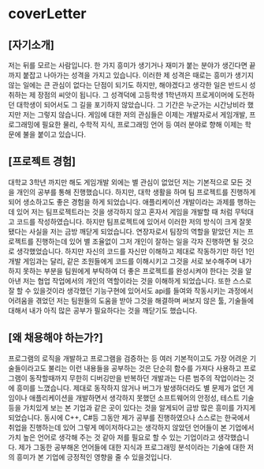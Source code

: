 # coverLetter

## [자기소개]

저는 뒤를 모르는 사람입니다. 한 가지 흥미가 생기거나 재미가 붙는 분야가 생긴다면 끝까지 붙잡고 나아가는 성격을 가지고 있습니다.
이러한 제 성격은 때로는 흥미가 생기지 않는 일에는 큰 관심이 없다는 단점이 되기도 하지만, 해야겠다고 생각한 일은 반드시 성취하는 제 장점의 씨앗이 됩니다.
그 성격덕에 고등학생 1학년까지 프로게이머에 도전하던 대학생이 되어서도 그 길을 포기하지 않았습니다. 그 기간은 누군가는 시간낭비라 했지만 저는 그렇지 않습니다.
게임에 대한 저의 관심들은 이제는 개발자로서 게임개발, 프로그래밍에 필요한 물리, 수학적 지식, 프로그래밍 언어 등 여러 분야로 향해 이제는 학문에 불을 붙이고 있습니다.

## [프로젝트 경험]

대학교 3학년 까지만 해도 게임개발 외에는 별 관심이 없었던 저는 기본적으로 모든 것을 개인의 공부를 통해 진행했습니다.
하지만, 대학 생활을 하며 팀 프로젝트를 진행하게 되어 생소하고도 좋은 경험을 하게 되었습니다.
애플리케이션 개발이라는 과제를 행하는데 있어 저는 팀프로젝트라는 것을 생각하지 않고 혼자서 게임을 개발할 때 처럼 무턱대고 코드를 작성하였습니다.
하지만 팀프로젝트에 있어서 이러한 저의 방식이 크게 잘못됐다는 사실을 저는 금방 깨닫게 되었습니다.
연장자로서 팀장의 역할을 맡았던 저는 프로젝트를 진행하는데 있어 별 조율없이 그저 개인이 잘하는 일을 각자 진행하면 될 것으로 생각했었습니다.
하지만 자신의 코드를 자신만 이해하고 제대로 작동하기만 하던 1인 개발 게임과는 달리, 같은 조원들에게 코드를 이해시키고 그것을 서로 보수해주며 내가 하지 못하는 부분을 팀원에게 부탁하여 더 좋은 프로젝트를 완성시켜야 한다는 것을 알아낸 저는 협업 작업에서의 개인의 역할이라는 것을 이해하게 되었습니다.
또한 스스로 잘 할 수 있을것이라 생각했던 기능구현에 있어서도 api를 들여와 작동시키는 과정에서 어려움을 겪었던 저는 팀원들의 도움을 받아 그것을 해결하며 써보지 않은 툴, 기술들에 대해서 내가 아직 많은 공부가 필요하다는 것을 깨닫기도 했습니다.
 

## [왜 채용해야 하는가?]
프로그램의 로직을 개발하고 프로그램을 검증하는 등 여러 기본적이고도 가장 어려운 기술들이라고도 불리는 이런 내용들을 공부하는 것은 단순히 함수를 가져다 사용하고 프로그램이 동작할때까지 무한히 디버깅만을 반복하던 개발과는 다른 범주의 작업이라는 것에 흥미를 느꼈습니다.
제대로 동작하지 않거나 버그가 발생하더라도 별 문제가 없던 게임이나 애플리케이션을 개발하면서 생각하지 못했던 소프트웨어의 안정성, 테스트 기술 등을 가치있게 보는 본 기업과 같은 곳이 있다는 것을 알게되어 금방 많은 흥미를 가지게 되었습니다.
동시에 C++, C#등 그동안 제가 공부를 진행하였으나 스스로는 한국에서 취업을 진행하는데 있어 그렇게 메이저하다고는 생각하지 않았던 언어들이 본 기업에서 가치 높은 언어로 생각해 주는 것 같아 저를 필요로 할 수 있는 기업이라고 생각했습니다.
제가 그동한 공부해온 언어들에 대한 지식과 프로그래밍 분석이라는 기술에 대한 저의 흥미가 본 기업에 긍정적인 영향을 줄 수 있을것입니다.
